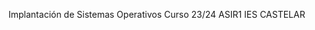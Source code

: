 Implantación de Sistemas Operativos
Curso 23/24                   ASIR1 
                       IES CASTELAR
